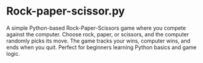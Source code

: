 # Rock-paper-scissor.py
A simple Python-based Rock-Paper-Scissors game where you compete against the computer. Choose rock, paper, or scissors, and the computer randomly picks its move. The game tracks your wins, computer wins, and ends when you quit. Perfect for beginners learning Python basics and game logic.
